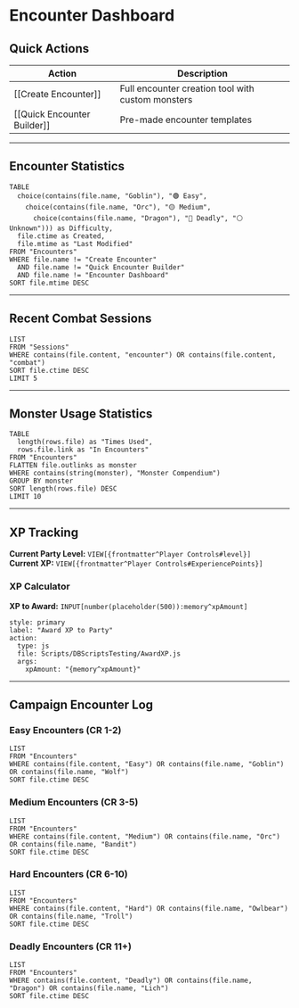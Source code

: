 # Encounter Dashboard

## Quick Actions

| Action | Description |
|--------|-------------|
| [[Create Encounter]] | Full encounter creation tool with custom monsters |
| [[Quick Encounter Builder]] | Pre-made encounter templates |

---

## Encounter Statistics

```dataview
TABLE 
  choice(contains(file.name, "Goblin"), "🟢 Easy", 
    choice(contains(file.name, "Orc"), "🟡 Medium",
      choice(contains(file.name, "Dragon"), "🔴 Deadly", "⚪ Unknown"))) as Difficulty,
  file.ctime as Created,
  file.mtime as "Last Modified"
FROM "Encounters" 
WHERE file.name != "Create Encounter" 
  AND file.name != "Quick Encounter Builder"
  AND file.name != "Encounter Dashboard"
SORT file.mtime DESC
```

---

## Recent Combat Sessions

```dataview
LIST
FROM "Sessions"
WHERE contains(file.content, "encounter") OR contains(file.content, "combat")
SORT file.ctime DESC
LIMIT 5
```

---

## Monster Usage Statistics

```dataview
TABLE
  length(rows.file) as "Times Used",
  rows.file.link as "In Encounters"
FROM "Encounters"
FLATTEN file.outlinks as monster
WHERE contains(string(monster), "Monster Compendium")
GROUP BY monster
SORT length(rows.file) DESC
LIMIT 10
```

---

## XP Tracking

**Current Party Level:** `VIEW[{frontmatter^Player Controls#level}]`  
**Current XP:** `VIEW[{frontmatter^Player Controls#ExperiencePoints}]`

### XP Calculator

**XP to Award:** `INPUT[number(placeholder(500)):memory^xpAmount]`

```meta-bind-button
style: primary
label: "Award XP to Party"
action:
  type: js
  file: Scripts/DBScriptsTesting/AwardXP.js
  args:
    xpAmount: "{memory^xpAmount}"
```

---

## Campaign Encounter Log

### Easy Encounters (CR 1-2)
```dataview
LIST
FROM "Encounters"
WHERE contains(file.content, "Easy") OR contains(file.name, "Goblin") OR contains(file.name, "Wolf")
SORT file.ctime DESC
```

### Medium Encounters (CR 3-5)
```dataview
LIST
FROM "Encounters"
WHERE contains(file.content, "Medium") OR contains(file.name, "Orc") OR contains(file.name, "Bandit")
SORT file.ctime DESC
```

### Hard Encounters (CR 6-10)
```dataview
LIST
FROM "Encounters"
WHERE contains(file.content, "Hard") OR contains(file.name, "Owlbear") OR contains(file.name, "Troll")
SORT file.ctime DESC
```

### Deadly Encounters (CR 11+)
```dataview
LIST
FROM "Encounters"
WHERE contains(file.content, "Deadly") OR contains(file.name, "Dragon") OR contains(file.name, "Lich")
SORT file.ctime DESC
```
